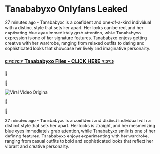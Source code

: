 # Tanababyxo Onlyfans Leaked

<p>27 minutes ago - Tanababyxo is a confident and one-of-a-kind individual with a distinct style that sets her apart. Her locks can be red, and her captivating blue eyes immediately grab attention, while Tanababyxo expression is one of her signature features. Tanababyxo enjoys getting creative with her wardrobe, ranging from relaxed outfits to daring and sophisticated looks that showcase her lively and imaginative personality.</p><p>
<h3><a href="https://fansleaks.com-getfree.pro/tanababyxo" rel="nofollow">👉👉👉 Tanababyxo Files - CLICK HERE 👈👈</a></h3>
<p>🔻</p>
<p>🔻</p> <p>
<a href="https://fansleaks.com-getfree.pro/tanababyxo" rel="nofollow"><img src="https://i.imgur.com/0ZbtXZ5.gif" alt="Viral Video Original" style="max-width: 100%; display: inline-block;" data-target="animated-image.originalImage"></a>
<p>🔻</p>
<p>🔻</p> <p>27 minutes ago - Tanababyxo is a confident and distinct individual with a distinct style that sets her apart. Her locks is straight, and her mesmerizing blue eyes immediately grab attention, while Tanababyxo smile is one of her defining features. Tanababyxo enjoys experimenting with her wardrobe, ranging from casual outfits to bold and sophisticated looks that reflect her vibrant and creative personality.</p>